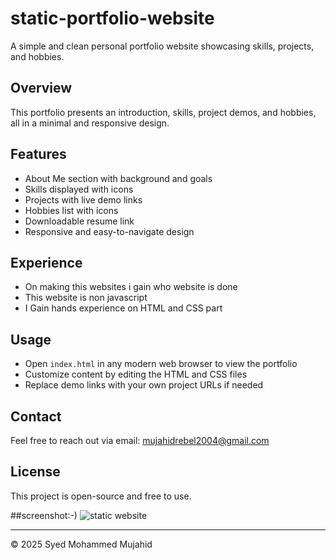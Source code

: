 # static-portfolio-website
A simple and clean personal portfolio website showcasing skills, projects, and hobbies.

## Overview

This portfolio presents an introduction, skills, project demos, and hobbies, all in a minimal and responsive design.

## Features

- About Me section with background and goals  
- Skills displayed with icons  
- Projects with live demo links   
- Hobbies list with icons  
- Downloadable resume link  
- Responsive and easy-to-navigate design

## Experience
- On making this websites i gain who website is done
- This website is non javascript
- I Gain hands experience on HTML and CSS part
  
## Usage

- Open `index.html` in any modern web browser to view the portfolio  
- Customize content by editing the HTML and CSS files  
- Replace demo links with your own project URLs if needed  

## Contact
Feel free to reach out via email: mujahidrebel2004@gmail.com

## License
This project is open-source and free to use.

##screenshot:-)
![static website](https://github.com/user-attachments/assets/be8f29ff-43a0-4f6c-882f-c367b5ababaa)


---
© 2025 Syed Mohammed Mujahid
